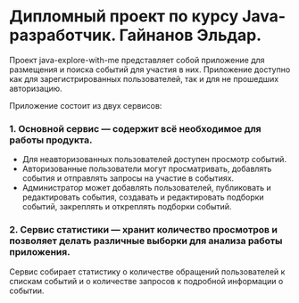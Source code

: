 # Дипломный проект по курсу Java-разработчик. Гайнанов Эльдар.
Проект java-explore-with-me представляет собой приложение для размещения и поиска событий для участия в них. Приложение доступно как для зарегистрированных пользователей, так и для не прошедших авторизацию.

Приложение состоит из двух сервисов:
### 1. Основной сервис — содержит всё необходимое для работы продукта.
* Для неавторизованных пользователей доступен просмотр событий.
* Авторизованные пользователи могут просматривать, добавлять события и отправлять запросы на участие в событиях.
* Администратор может добавлять пользователей, публиковать и редактировать события, создавать и редактировать подборки событий, закреплять и откреплять подборки событий.


### 2. Сервис статистики — хранит количество просмотров и позволяет делать различные выборки для анализа работы приложения.

Сервис собирает статистику о количестве обращений пользователей к спискам событий и о количестве запросов к подробной информации о событии.
